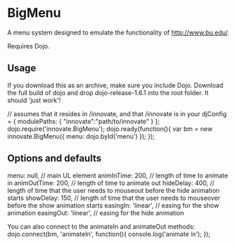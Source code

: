 BigMenu
=======

A menu system designed to emulate the functionality of http://www.bu.edu/.

Requires Dojo.

Usage
-----
If you download this as an archive, make sure you include Dojo. Download the full build of dojo and drop dojo-release-1.6.1 into the root folder. It should 'just work'!

// assumes that it resides in /innovate, and that /innovate is in your djConfig = { modulePaths: { "innovate":"path/to/innovate" } };
dojo.require('innovate.BigMenu');
dojo.ready(function(){
    var bm = new innovate.BigMenu({
        menu: dojo.byId('menu')
    });
});

Options and defaults
--------------------
menu: null,          // main UL element
animInTime: 200,     // length of time to animate in
animOutTime: 200,    // length of time to animate out
hideDelay: 400,      // length of time that the user needs to mouseout before the hide animation starts
showDelay: 150,      // length of time that the user needs to mouseover before the show animation starts
easingIn: 'linear',  // easing for the show animation
easingOut: 'linear', // easing for the hide animation

You can also connect to the animateIn and animateOut methods:
dojo.connect(bm, 'animateIn', function(){ console.log('animate in'); });